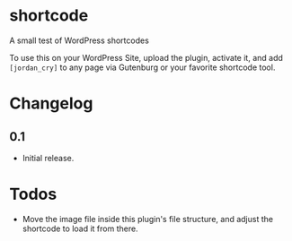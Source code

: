 # shortcode
A small test of WordPress shortcodes

To use this on your WordPress Site, upload the plugin, activate it, and add `[jordan_cry]` to any page via Gutenburg or your favorite shortcode tool. 

# Changelog

## 0.1

- Initial release.

# Todos

- Move the image file inside this plugin's file structure, and adjust the shortcode to load it from there.
